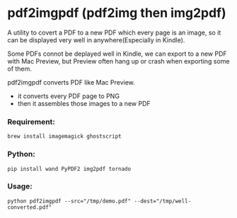 pdf2imgpdf (pdf2img then img2pdf)
====

A utility to covert a PDF to a new PDF which every page is an image,  so it can be displayed very well in anywhere(Especially in Kindle).

Some PDFs connot be deplayed well in Kindle, we can export to a new PDF with Mac Preview,
but Preview often hang up or crash when exporting some of them.

pdf2imgpdf converts PDF like Mac Preview.

- it converts every PDF page to PNG
- then it assembles those images to a new PDF

### Requirement:
	
	brew install imagemagick ghostscript

### Python:
	
	pip install wand PyPDF2 img2pdf tornado

### Usage:
	
	python pdf2imgpdf --src="/tmp/demo.pdf" --dest="/tmp/well-converted.pdf"
